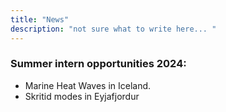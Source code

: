 ```yaml
---
title: "News"
description: "not sure what to write here... "
---
```


### Summer intern opportunities 2024:
- Marine Heat Waves in Iceland.  
- Skritid modes in Eyjafjordur

